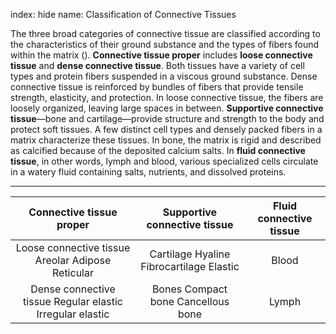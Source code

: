 index: hide
name: Classification of Connective Tissues

The three broad categories of connective tissue are classified according to the characteristics of their ground substance and the types of fibers found within the matrix ().  **Connective tissue proper** includes  **loose connective tissue** and  **dense connective tissue**. Both tissues have a variety of cell types and protein fibers suspended in a viscous ground substance. Dense connective tissue is reinforced by bundles of fibers that provide tensile strength, elasticity, and protection. In loose connective tissue, the fibers are loosely organized, leaving large spaces in between.  **Supportive connective tissue**—bone and cartilage—provide structure and strength to the body and protect soft tissues. A few distinct cell types and densely packed fibers in a matrix characterize these tissues. In bone, the matrix is rigid and described as calcified because of the deposited calcium salts. In  **fluid connective tissue**, in other words, lymph and blood, various specialized cells circulate in a watery fluid containing salts, nutrients, and dissolved proteins.


****

| Connective tissue proper | Supportive connective tissue | Fluid connective tissue |
|:-:|:-:|:-:|
|  Loose connective tissue  Areolar Adipose Reticular   |  Cartilage  Hyaline Fibrocartilage Elastic   | Blood |
|  Dense connective tissue  Regular elastic Irregular elastic   |  Bones  Compact bone Cancellous bone   | Lymph |
    
